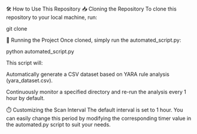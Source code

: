 🛠️ How to Use This Repository
📥 Cloning the Repository
To clone this repository to your local machine, run:

git clone 

🚀 Running the Project
Once cloned, simply run the automated_script.py:

python automated_script.py

This script will:

Automatically generate a CSV dataset based on YARA rule analysis (yara_dataset.csv).

Continuously monitor a specified directory and re-run the analysis every 1 hour by default.

⏱️ Customizing the Scan Interval
The default interval is set to 1 hour. You can easily change this period by modifying the corresponding timer value in the automated.py script to suit your needs.
